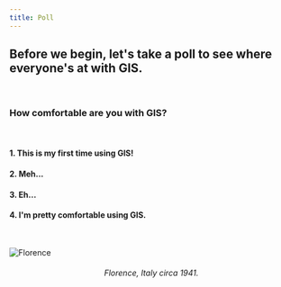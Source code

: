 ```yaml
---
title: Poll
---
```


## Before we begin, let's take a poll to see where everyone's at with GIS.

<br>

### How comfortable are you with GIS?

<br>

#### 1. This is my first time using GIS!

#### 2. Meh...

#### 3. Eh...

#### 4. I'm pretty comfortable using GIS.

<br>

![Florence](/qgis/img/florence.jpg)
<html> <center><h6>Florence, Italy circa 1941.</h6></center> </html>
